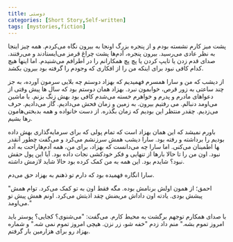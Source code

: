 ```yaml
---
title: دوستی
categories: [Short Story,Self-written]
tags: [mystories,fiction]
---
```


<style type="text/css"> 
@font-face { font-family: 'Roya'; src: url('../../roya.ttf'); } 
.px-1 {
    font-family: Roya; direction: rtl;
}

.px-1 p {
    font-size:1.5em;
}
</style> 


پشت میز کارم نشسته‌‌ بودم و از پنجره بزرگ اونجا به بیرون نگاه می‌کردم. همه چیز اینجا به نظر عادی می‌رسید. بیرون پنجره، آدم‌ها پشت چراغ قرمز می‌ایستادند و می‌رفتند. صدای قدم زدن یا تایپ کردن یا پچ پچ همکارانم را در اطرافم می‌شنیدم. اما اینها هیچ کدام کافی نبود برای اینکه من را از افکاری که وجودم را گرفته بود بیرون بکشد.

از دیشب که من و سارا همسرم فهمیدیم که بهزاد دوستم چه بلایی سرمون آورده، به جز چند ساعتی به زور قرص، خوابمون نبرد. بهزاد همان دوستم بود که سال ها پیش وقتی از دعواهای مادرم و پدرم و خواهرم خسته می‌شدم کافی بود بهش زنگ بزنم. با ماشین می‌اومد دنبالم. می رفتیم بیرون. به زمین و زمان فحش می‌دادیم. گاز می‌دادیم. حرف می‌زدیم. چقدر منتظر این بودیم که زمان بگذره. از دست خانواده و همه بدبختی‌هامون رها بشیم.

باورم نمیشد که این همان بهزاد است که تمام پولی که برای سرمایه‌گذاری بهش داده بودیم را برداشته و رفته بود. سارا دیشب همش سرزنشم می‌کرد و می‌گفت چطور آنقدر راحت به آدم‎ها اطمینان می‌کنی. اما سارا چه می‌دانست که بهزاد، برای من، همه آدم‌ها نبود. اون من را تا حالا بارها از تنهایی و فکر خودکشی نجات داده بود. آیا این پول حقش نبود؟ شایدم بود. این همه به من کمک کرده بود حالا شاید لازمش داشته.

سارا انگاره فهمیده بود که دارم تو ذهنم به بهزاد حق می‌دم.

"احمق؛ از همون اولش برنامش بوده. مگه فقط اون به تو کمک می‌کرد. توام همش پیشش بودی. یادته اون داداش مریضش چقد اذیتش می‌کرد. اونم همش پیش تو می‌اومد."

با صدای همکارم توجهم برگشت به محیط کارم. می‌گفت:
"می‌شنوی؟ کجایی؟ پوستر باید امروز تموم بشه."
 منم داد زدم "خفه شو، زر نزن. هیچی امروز تموم نمی شه." و شماره بهزاد رو برای هزارمین بار گرفتم.
